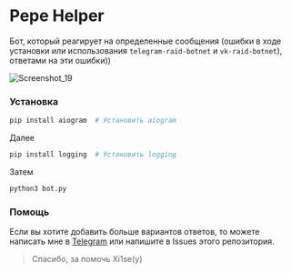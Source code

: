 #  Pepe Helper
Бот, который реагирует на определенные сообщения (ошибки в ходе установки или использования ```telegram-raid-botnet``` и ```vk-raid-botnet```), ответами на эти ошибки))

![Screenshot_19](https://user-images.githubusercontent.com/85753549/187434714-0e310d03-36ea-4ce6-bc21-90aac19f2847.png)


### Установка

```bash
pip install aiogram  # Установить aiogram
```

Далее

```bash
pip install logging  # Установить logging
```

Затем

```bash
python3 bot.py
```

### Помощь
Если вы хотите добавить больше вариантов ответов, то можете написать мне в [Telegram](https://t.me/qqCommit) или напишите в Issues этого репозитория.


> Спасибо, за помочь Xi1se(y)
